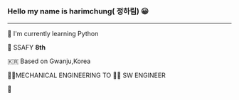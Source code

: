 ### Hello my name is harimchung( 정하림) 😀
---
🌱 I'm currently learning Python

💙 SSAFY **8th**

🇰🇷 Based on Gwanju,Korea

👩‍🔧MECHANICAL ENGINEERING TO 👩‍💻 SW ENGINEER

🐹
<!--
**harimchung/harimchung** is a ✨ _special_ ✨ repository because its `README.md` (this file) appears on your GitHub profile.

Here are some ideas to get you started:

- 🔭 I’m currently working on ...
- 🌱 I’m currently learning ...
- 👯 I’m looking to collaborate on ...
- 🤔 I’m looking for help with ...
- 💬 Ask me about ...
- 📫 How to reach me: ...
- 😄 Pronouns: ...
- ⚡ Fun fact: ...
-->
